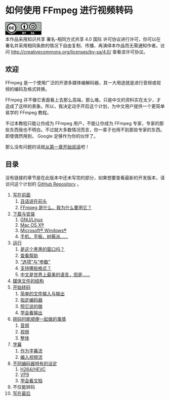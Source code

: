 # 如何使用 FFmpeg 进行视频转码

![CC-BY-SA](image/by-sa.png)  
本作品采用知识共享 署名-相同方式共享 4.0 国际 许可协议进行许可，你可以在署名并采用相同条款的情况下自由复制、传播、再演绎本作品而无需通知作者。访问 <http://creativecommons.org/licenses/by-sa/4.0/> 查看该许可协议。

## 欢迎

FFmpeg 是一个使用广泛的开源多媒体编解码器，其一大用途就是进行音频或视频的编码及格式转换。

FFmpeg 并不像它表面看上去那么高端，那么难。只是中文的资料实在太少，才造成了这样的表象。所以，我决定动手开启这个计划，为中文用户提供一个更简单易学的 FFmpeg 教程。

不过本教程只能让你成为 FFmpeg 用户，不能让你成为 FFmpeg 专家，专家的那些东西我也不明白。不过就大多数情况而言，你一辈子也用不到那些专家的东西。即使偶然用到， Google 足够作为你的伙伴了。

那么没有问题的话就[从第一章开始阅读](01-write-in-front.md)吧！

## 目录

没有链接的章节是在此版本中还未写完的部分，如果想要查看最新的开发版本，请访问这个计划的 [GitHub Repository](https://github.com/FiveYellowMice/how-to-convert-videos-with-ffmpeg-zh) 。

1.	[写在前面](01-write-in-front.md)
	1.	[丑话说在前头](01-write-in-front.md#unpleasant-words-in-front)
	2.	[FFmpeg 是什么，我为什么要用它？](01-write-in-front.md#what-is-ffmpeg-why-use-it)
2.	[下载与安装](02-download-and-install.md)
	1.	[GNU/Linux](02-download-and-install.md#gnu-linux)
	2.	[Mac OS X&reg;](02-download-and-install.md#mac-os-x)
	3.	[Microsoft&reg; Windows&reg;](02-download-and-install.md#microsoft-windows)
	4.	[手机、平板、树莓派……](02-download-and-install.md#phone-tablet-rasppi)
3.	[运行](03-execute.md)
	1.	[是这个黑黑的窗口吗？](03-execute.md#this-black-window)
	2.	[查看帮助](03-execute.md#look-help)
	3.	[“选项”与“参数”](03-execute.md#options-and-arguments)
	4.	[支持哪些格式？](03-execute.md#what-formats-supported)
	5.	[中文是世界上最美的语言，但是……](03-execute.md#chinese-is-most-beautiful-but)
4.	[媒体文件的结构](04-media-file-structure.md)
5.	[开始转码](05-start-converting.md)
	1.	[简单的文件输入与输出](05-start-converting.md#simple-io)
	2.	[指定编码器](05-start-converting.md#specify-codec)
	3.	[照它说的做](05-start-converting.md#do-what-it-says)
	4.	[学会看输出](05-start-converting.md#learn-to-look-output)
6.	[转码时能顺便一起做的事情](06-do-in-passing-while-converting.md)
	1.	[音频](06-do-in-passing-while-converting.md#audio)
	2.	[视频](06-do-in-passing-while-converting.md#video)
	3.	[整体](06-do-in-passing-while-converting.md#general)
7.	[字幕](07-subtitles.md)
	1.	[作为字幕流](07-subtitles.md#as-subtitle-stream)
	2.	[编入视频流](07-subtitles.md#encode-to-video)
8.	[不同编码器特有的设定](08-differente-encoders-special-options.md)
	1.	[H264/HEVC](08-differente-encoders-special-options.md#h264-and-hevc)
	2.	[VP9](08-differente-encoders-special-options.md#vp9)
	3.	[学会看文档](08-differente-encoders-special-options.md#learn-to-look-document)
9.	不仅能转码
10.	[写在最后](10-write-in-end.md)
